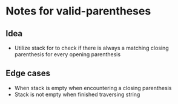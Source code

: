 # Notes for valid-parentheses

## Idea
* Utilize stack for to check if there is always a matching closing parenthesis for every opening parenthesis

## Edge cases
* When stack is empty when encountering a closing parenthesis
* Stack is not empty when finished traversing string
